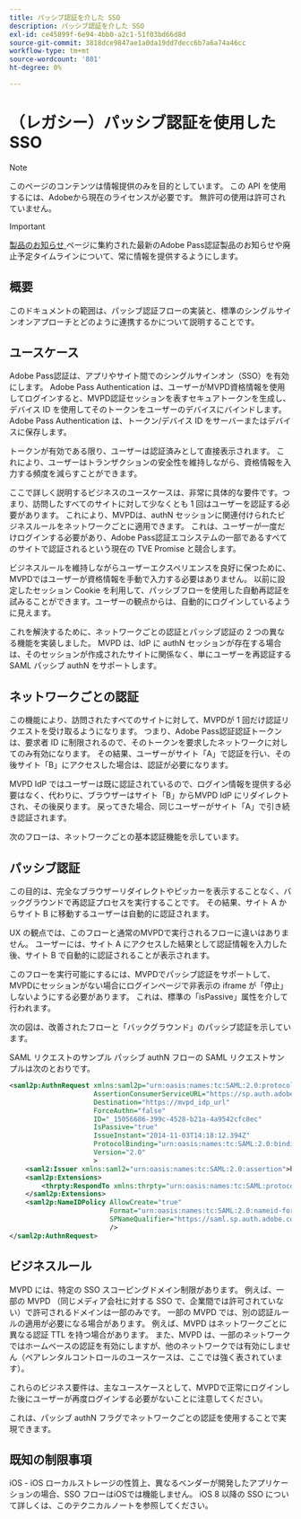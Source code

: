 ```yaml
---
title: パッシブ認証を介した SSO
description: パッシブ認証を介した SSO
exl-id: ce45899f-6e94-4bb0-a2c1-51f03bd66d8d
source-git-commit: 3818dce9847ae1a0da19dd7decc6b7a6a74a46cc
workflow-type: tm+mt
source-wordcount: '801'
ht-degree: 0%

---
```


# （レガシー）パッシブ認証を使用した SSO

>[!NOTE]
>
>このページのコンテンツは情報提供のみを目的としています。 この API を使用するには、Adobeから現在のライセンスが必要です。 無許可の使用は許可されていません。

>[!IMPORTANT]
>
> [ 製品のお知らせ ](/help/authentication/product-announcements.md) ページに集約された最新のAdobe Pass認証製品のお知らせや廃止予定タイムラインについて、常に情報を提供するようにします。

## 概要

このドキュメントの範囲は、パッシブ認証フローの実装と、標準のシングルサインオンアプローチとどのように連携するかについて説明することです。

## ユースケース

Adobe Pass認証は、アプリやサイト間でのシングルサインオン（SSO）を有効にします。 Adobe Pass Authentication は、ユーザーがMVPD資格情報を使用してログインすると、MVPD認証セッションを表すセキュアトークンを生成し、デバイス ID を使用してそのトークンをユーザーのデバイスにバインドします。 Adobe Pass Authentication は、トークン/デバイス ID をサーバーまたはデバイスに保存します。

トークンが有効である限り、ユーザーは認証済みとして直接表示されます。 これにより、ユーザーはトランザクションの安全性を維持しながら、資格情報を入力する頻度を減らすことができます。



ここで詳しく説明するビジネスのユースケースは、非常に具体的な要件です。つまり、訪問したすべてのサイトに対して少なくとも 1 回はユーザーを認証する必要があります。 これにより、MVPDは、authN セッションに関連付けられたビジネスルールをネットワークごとに適用できます。 これは、ユーザーが一度だけログインする必要があり、Adobe Pass認証エコシステムの一部であるすべてのサイトで認証されるという現在の TVE Promise と競合します。



ビジネスルールを維持しながらユーザーエクスペリエンスを良好に保つために、MVPDではユーザーが資格情報を手動で入力する必要はありません。 以前に設定したセッション Cookie を利用して、パッシブフローを使用した自動再認証を試みることができます。ユーザーの観点からは、自動的にログインしているように見えます。



これを解決するために、ネットワークごとの認証とパッシブ認証の 2 つの異なる機能を実装しました。 MVPD は、IdP に authN セッションが存在する場合は、そのセッションが作成されたサイトに関係なく、単にユーザーを再認証する SAML パッシブ authN をサポートします。



## ネットワークごとの認証

この機能により、訪問されたすべてのサイトに対して、MVPDが 1 回だけ認証リクエストを受け取るようになります。 つまり、Adobe Pass認証認証トークンは、要求者 ID に制限されるので、そのトークンを要求したネットワークに対してのみ有効になります。 その結果、ユーザーがサイト「A」で認証を行い、その後サイト「B」にアクセスした場合は、認証が必要になります。



MVPD IdP ではユーザーは既に認証されているので、ログイン情報を提供する必要はなく、代わりに、ブラウザーはサイト「B」からMVPD IdP にリダイレクトされ、その後戻ります。 戻ってきた場合、同じユーザーがサイト「A」で引き続き認証されます。



次のフローは、ネットワークごとの基本認証機能を示しています。





## パッシブ認証

この目的は、完全なブラウザーリダイレクトやピッカーを表示することなく、バックグラウンドで再認証プロセスを実行することです。 その結果、サイト A からサイト B に移動するユーザーは自動的に認証されます。



UX の観点では、このフローと通常のMVPDで実行されるフローに違いはありません。 ユーザーには、サイト A にアクセスした結果として認証情報を入力した後、サイト B で自動的に認証されることが表示されます。



このフローを実行可能にするには、MVPDでパッシブ認証をサポートして、MVPDにセッションがない場合にログインページで非表示の iframe が「停止」しないようにする必要があります。 これは、標準の「isPassive」属性を介して行われます。



次の図は、改善されたフローと「バックグラウンド」のパッシブ認証を示しています。





SAML リクエストのサンプル
パッシブ authN フローの SAML リクエストサンプルは次のとおりです。


```xml
<saml2p:AuthnRequest xmlns:saml2p="urn:oasis:names:tc:SAML:2.0:protocol"
                     AssertionConsumerServiceURL="https://sp.auth.adobe.com/sp/saml/SAMLAssertionConsumer"
                     Destination="https://mvpd_idp_url"
                     ForceAuthn="false"
                     ID="_15056686-399c-4528-b21a-4a9542cfc8ec"
                     IsPassive="true"
                     IssueInstant="2014-11-03T14:18:12.394Z"
                     ProtocolBinding="urn:oasis:names:tc:SAML:2.0:bindings:HTTP-POST"
                     Version="2.0"
                     >
    <saml2:Issuer xmlns:saml2="urn:oasis:names:tc:SAML:2.0:assertion">https://saml.sp.auth.adobe.com </saml2:Issuer>
    <saml2p:Extensions>
        <thrpty:RespondTo xmlns:thrpty="urn:oasis:names:tc:SAML:protocol:ext:third-party">https://saml.sp.auth.adobe.com</thrpty:RespondTo>
    </saml2p:Extensions>
    <saml2p:NameIDPolicy AllowCreate="true"
                         Format="urn:oasis:names:tc:SAML:2.0:nameid-format:transient"
                         SPNameQualifier="https://saml.sp.auth.adobe.com"
                         />
</saml2p:AuthnRequest>
```

## ビジネスルール

MVPD には、特定の SSO スコーピングドメイン制限があります。 例えば、一部の MVPD （同じメディア会社に対する SSO で、企業間では許可されていない）で許可されるドメインは一部のみです。
一部の MVPD では、別の認証ルールの適用が必要になる場合があります。 例えば、MVPD はネットワークごとに異なる認証 TTL を持つ場合があります。 また、MVPD は、一部のネットワークではホームベースの認証を有効にしますが、他のネットワークでは有効にしません（ペアレンタルコントロールのユースケースは、ここでは強く表されています）。


これらのビジネス要件は、主なユースケースとして、MVPDで正常にログインした後にユーザーが再度ログインする必要がないことに注意してください。

これは、パッシブ authN フラグでネットワークごとの認証を使用することで実現できます。



## 既知の制限事項

iOS - iOS ローカルストレージの性質上、異なるベンダーが開発したアプリケーションの場合、SSO フローはiOSでは機能しません。 iOS 8 以降の SSO について詳しくは、このテクニカルノートを参照してください。


<!--
>[!RELATEDINFORMATION]
>* Single Sign-On on iOS
>* SSO on iOS when using the Adobe Pass Authentication Access Enabler
-->
